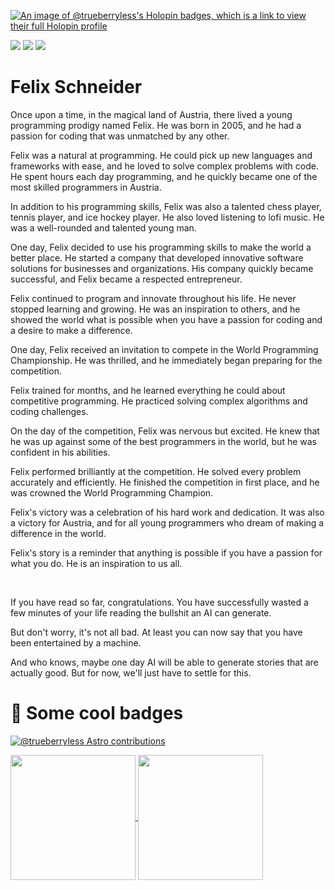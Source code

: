 [![An image of @trueberryless's Holopin badges, which is a link to view their full Holopin profile](https://holopin.me/trueberryless)](https://holopin.io/@trueberryless)

![](https://img.shields.io/badge/ØWPM-80-yellow)
![](https://img.shields.io/badge/Country-Austria-blueviolet)
![](https://img.shields.io/badge/Coolness-∞-brightgreen)

# Felix Schneider

Once upon a time, in the magical land of Austria, there lived a young programming prodigy named Felix. He was born in 2005, and he had a passion for coding that was unmatched by any other.

Felix was a natural at programming. He could pick up new languages and frameworks with ease, and he loved to solve complex problems with code. He spent hours each day programming, and he quickly became one of the most skilled programmers in Austria.

In addition to his programming skills, Felix was also a talented chess player, tennis player, and ice hockey player. He also loved listening to lofi music. He was a well-rounded and talented young man.

One day, Felix decided to use his programming skills to make the world a better place. He started a company that developed innovative software solutions for businesses and organizations. His company quickly became successful, and Felix became a respected entrepreneur.

Felix continued to program and innovate throughout his life. He never stopped learning and growing. He was an inspiration to others, and he showed the world what is possible when you have a passion for coding and a desire to make a difference.

One day, Felix received an invitation to compete in the World Programming Championship. He was thrilled, and he immediately began preparing for the competition.

Felix trained for months, and he learned everything he could about competitive programming. He practiced solving complex algorithms and coding challenges.

On the day of the competition, Felix was nervous but excited. He knew that he was up against some of the best programmers in the world, but he was confident in his abilities.

Felix performed brilliantly at the competition. He solved every problem accurately and efficiently. He finished the competition in first place, and he was crowned the World Programming Champion.

Felix's victory was a celebration of his hard work and dedication. It was also a victory for Austria, and for all young programmers who dream of making a difference in the world.

Felix's story is a reminder that anything is possible if you have a passion for what you do. He is an inspiration to us all.

<br/>

If you have read so far, congratulations. You have successfully wasted a few minutes of your life reading the bullshit an AI can generate.

But don't worry, it's not all bad. At least you can now say that you have been entertained by a machine.

And who knows, maybe one day AI will be able to generate stories that are actually good. But for now, we'll just have to settle for this.

# 🚀 Some cool badges


[![@trueberryless Astro contributions](https://astro.badg.es/v2/contributor/trueberryless.svg)](https://astro.badg.es/contributor/trueberryless/)

<a href="https://github.com/anuraghazra/github-readme-stats">
  <img height=200 align="center" src="https://github-readme-stats.vercel.app/api?username=trueberryless" />
</a>
<a href="https://github.com/anuraghazra/convoychat">
  <img height=200 align="center" src="https://github-readme-stats.vercel.app/api/top-langs?username=trueberryless&layout=compact&langs_count=8&card_width=320" />
</a>
